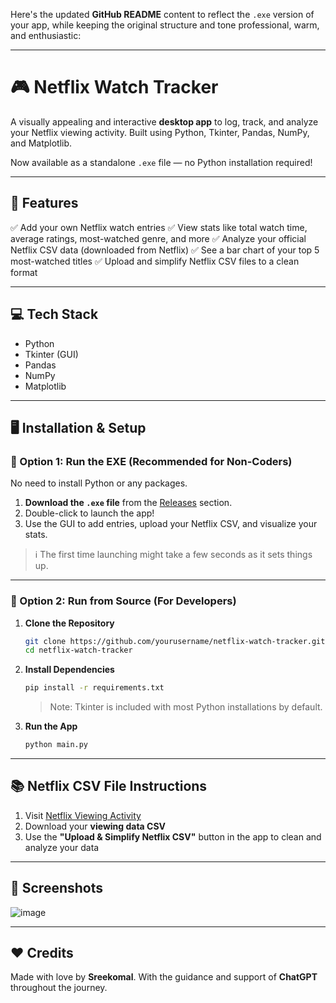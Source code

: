 Here's the updated **GitHub README** content to reflect the `.exe` version of your app, while keeping the original structure and tone professional, warm, and enthusiastic:

---

# 🎮 Netflix Watch Tracker

A visually appealing and interactive **desktop app** to log, track, and analyze your Netflix viewing activity. Built using Python, Tkinter, Pandas, NumPy, and Matplotlib.

Now available as a standalone `.exe` file — no Python installation required!

---

## 🚀 Features

✅ Add your own Netflix watch entries
✅ View stats like total watch time, average ratings, most-watched genre, and more
✅ Analyze your official Netflix CSV data (downloaded from Netflix)
✅ See a bar chart of your top 5 most-watched titles
✅ Upload and simplify Netflix CSV files to a clean format

---

## 💻 Tech Stack

* Python
* Tkinter (GUI)
* Pandas
* NumPy
* Matplotlib

---

## 🖥️ Installation & Setup

### 🔹 Option 1: Run the EXE (Recommended for Non-Coders)

No need to install Python or any packages.

1. **Download the `.exe` file** from the [Releases](https://github.com/yourusername/netflix-watch-tracker/releases) section.
2. Double-click to launch the app!
3. Use the GUI to add entries, upload your Netflix CSV, and visualize your stats.

> ℹ️ The first time launching might take a few seconds as it sets things up.

---

### 🔹 Option 2: Run from Source (For Developers)

1. **Clone the Repository**

   ```bash
   git clone https://github.com/yourusername/netflix-watch-tracker.git  
   cd netflix-watch-tracker
   ```

2. **Install Dependencies**

   ```bash
   pip install -r requirements.txt
   ```

   > Note: Tkinter is included with most Python installations by default.

3. **Run the App**

   ```bash
   python main.py
   ```

---

## 📚 Netflix CSV File Instructions

1. Visit [Netflix Viewing Activity](https://www.netflix.com/viewingactivity)
2. Download your **viewing data CSV**
3. Use the **"Upload & Simplify Netflix CSV"** button in the app to clean and analyze your data

---

## 📸 Screenshots

![image](https://github.com/user-attachments/assets/20e472e2-6859-4b95-9fae-8b718b321c60)


---

## ❤️ Credits

Made with love by **Sreekomal**.
With the guidance and support of **ChatGPT** throughout the journey.

